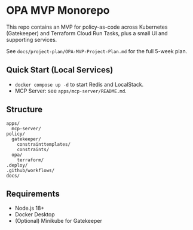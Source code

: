# OPA MVP Monorepo

This repo contains an MVP for policy-as-code across Kubernetes (Gatekeeper) and Terraform Cloud Run Tasks, plus a small UI and supporting services.

See `docs/project-plan/OPA-MVP-Project-Plan.md` for the full 5-week plan.

## Quick Start (Local Services)
- `docker compose up -d` to start Redis and LocalStack.
- MCP Server: see `apps/mcp-server/README.md`.

## Structure
```
apps/
  mcp-server/
policy/
  gatekeeper/
    constrainttemplates/
    constraints/
  opa/
    terraform/
.deploy/
.github/workflows/
docs/
```

## Requirements
- Node.js 18+
- Docker Desktop
- (Optional) Minikube for Gatekeeper
